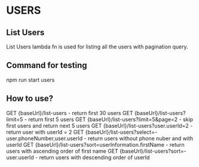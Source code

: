 # USERS

## List Users

List Users lambda fn is used for listing all the users with pagination query.

## Command for testing

npm run start users

## How to use?

GET {baseUrl}/list-users - return first 30 users
GET {baseUrl}/list-users?limit=5 - return first 5 users
GET {baseUrl}/list-users?limit=5&page=2 - skip first users and return next 5 users
GET {baseUrl}/list-users?user.userId=2 - return user with userId = 2
GET {baseUrl}/list-users?select=-user.phoneNumber,user.userId - return users without phone nuber and with userId
GET {baseUrl}/list-users?sort=userInformation.firstName - return users with ascending order of first name
GET {baseUrl}/list-users?sort=-user.userId - return users with descending order of userId
